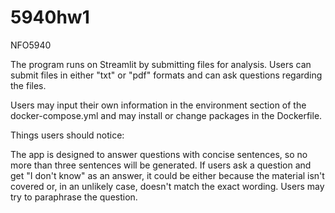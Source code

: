# 5940hw1
NFO5940

The program runs on Streamlit by submitting files for analysis. Users can submit files in either "txt" or "pdf" formats and can ask questions regarding the files.

Users may input their own information in the environment section of the docker-compose.yml and may install or change packages in the Dockerfile.

Things users should notice:

The app is designed to answer questions with concise sentences, so no more than three sentences will be generated. If users ask a question and get "I don't know" as an answer, it could be either because the material isn't covered or, in an unlikely case, doesn't match the exact wording. Users may try to paraphrase the question.
